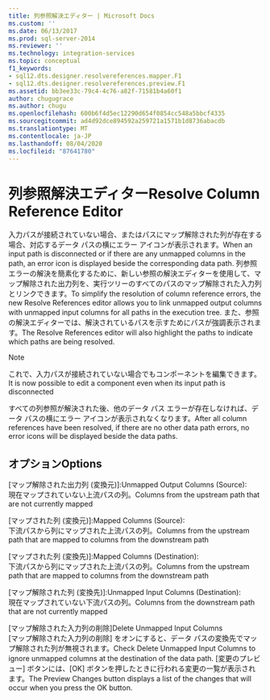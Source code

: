 ```yaml
---
title: 列参照解決エディター | Microsoft Docs
ms.custom: ''
ms.date: 06/13/2017
ms.prod: sql-server-2014
ms.reviewer: ''
ms.technology: integration-services
ms.topic: conceptual
f1_keywords:
- sql12.dts.designer.resolvereferences.mapper.F1
- sql12.dts.designer.resolvereferences.preview.F1
ms.assetid: bb3ee33c-79c4-4c76-a82f-71581b4a60f1
author: chugugrace
ms.author: chugu
ms.openlocfilehash: 600b6f4d5ec12290d654f0854cc548a5bbcf4335
ms.sourcegitcommit: ad4d92dce894592a259721a1571b1d8736abacdb
ms.translationtype: MT
ms.contentlocale: ja-JP
ms.lasthandoff: 08/04/2020
ms.locfileid: "87641780"
---
```

# <a name="resolve-column-reference-editor"></a><span data-ttu-id="22344-102">列参照解決エディター</span><span class="sxs-lookup"><span data-stu-id="22344-102">Resolve Column Reference Editor</span></span>
  <span data-ttu-id="22344-103">入力パスが接続されていない場合、またはパスにマップ解除された列が存在する場合、対応するデータ パスの横にエラー アイコンが表示されます。</span><span class="sxs-lookup"><span data-stu-id="22344-103">When an input path is disconnected or if there are any unmapped columns in the path, an error icon is displayed beside the corresponding data path.</span></span> <span data-ttu-id="22344-104">列参照エラーの解決を簡素化するために、新しい参照の解決エディターを使用して、マップ解除された出力列を、実行ツリーのすべてのパスのマップ解除された入力列とリンクできます。</span><span class="sxs-lookup"><span data-stu-id="22344-104">To simplify the resolution of column reference errors, the new Resolve References editor allows you to link unmapped output columns with unmapped input columns for all paths in the execution tree.</span></span> <span data-ttu-id="22344-105">また、参照の解決エディターでは、解決されているパスを示すためにパスが強調表示されます。</span><span class="sxs-lookup"><span data-stu-id="22344-105">The Resolve References editor will also highlight the paths to indicate which paths are being resolved.</span></span>  
  
> [!NOTE]  
>  <span data-ttu-id="22344-106">これで、入力パスが接続されていない場合でもコンポーネントを編集できます。</span><span class="sxs-lookup"><span data-stu-id="22344-106">It is now possible to edit a component even when its input path is disconnected</span></span>  
  
 <span data-ttu-id="22344-107">すべての列参照が解決された後、他のデータ パス エラーが存在しなければ、データ パスの横にエラー アイコンが表示されなくなります。</span><span class="sxs-lookup"><span data-stu-id="22344-107">After all column references have been resolved, if there are no other data path errors, no error icons will be displayed beside the data paths.</span></span>  
  
## <a name="options"></a><span data-ttu-id="22344-108">オプション</span><span class="sxs-lookup"><span data-stu-id="22344-108">Options</span></span>  
 <span data-ttu-id="22344-109">[マップ解除された出力列 (変換元)]:</span><span class="sxs-lookup"><span data-stu-id="22344-109">Unmapped Output Columns (Source):</span></span>  
 <span data-ttu-id="22344-110">現在マップされていない上流パスの列。</span><span class="sxs-lookup"><span data-stu-id="22344-110">Columns from the upstream path that are not currently mapped</span></span>  
  
 <span data-ttu-id="22344-111">[マップされた列 (変換元)]:</span><span class="sxs-lookup"><span data-stu-id="22344-111">Mapped Columns (Source):</span></span>  
 <span data-ttu-id="22344-112">下流パスから列にマップされた上流パスの列。</span><span class="sxs-lookup"><span data-stu-id="22344-112">Columns from the upstream path that are mapped to columns from the downstream path</span></span>  
  
 <span data-ttu-id="22344-113">[マップされた列 (変換先)]:</span><span class="sxs-lookup"><span data-stu-id="22344-113">Mapped Columns (Destination):</span></span>  
 <span data-ttu-id="22344-114">下流パスから列にマップされた上流パスの列。</span><span class="sxs-lookup"><span data-stu-id="22344-114">Columns from the upstream path that are mapped to columns from the downstream path</span></span>  
  
 <span data-ttu-id="22344-115">[マップ解除された列 (変換先)]:</span><span class="sxs-lookup"><span data-stu-id="22344-115">Unmapped Input Columns (Destination):</span></span>  
 <span data-ttu-id="22344-116">現在マップされていない下流パスの列。</span><span class="sxs-lookup"><span data-stu-id="22344-116">Columns from the downstream path that are not currently mapped</span></span>  
  
 <span data-ttu-id="22344-117">[マップ解除された入力列の削除]</span><span class="sxs-lookup"><span data-stu-id="22344-117">Delete Unmapped Input Columns</span></span>  
 <span data-ttu-id="22344-118">[マップ解除された入力列の削除] をオンにすると、データ パスの変換先でマップ解除された列が無視されます。</span><span class="sxs-lookup"><span data-stu-id="22344-118">Check Delete Unmapped Input Columns to ignore unmapped columns at the destination of the data path.</span></span> <span data-ttu-id="22344-119">\[変更のプレビュー] ボタンには、[OK] ボタンを押したときに行われる変更の一覧が表示されます。</span><span class="sxs-lookup"><span data-stu-id="22344-119">The Preview Changes button displays a list of the changes that will occur when you press the OK button.</span></span>  
  
  
